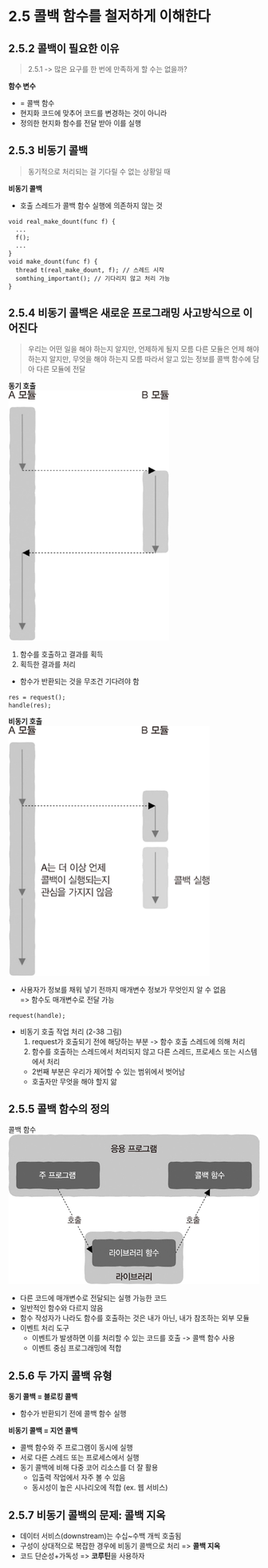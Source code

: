 # 2.5 콜백 함수를 철저하게 이해한다

## 2.5.2 콜백이 필요한 이유

> 2.5.1 -> 많은 요구를 한 번에 만족하게 할 수는 없을까?

**함수 변수**

- = 콜백 함수
- 현지화 코드에 맞추어 코드를 변경하는 것이 아니라
- 정의한 현지화 함수를 전달 받아 이를 실행

## 2.5.3 비동기 콜백

> 동기적으로 처리되는 걸 기다릴 수 없는 상황일 때

**비동기 콜백**

- 호출 스레드가 콜백 함수 실행에 의존하지 않는 것

```
void real_make_dount(func f) {
  ...
  f();
  ...
}
void make_dount(func f) {
  thread t(real_make_dount, f); // 스레드 시작
  somthing_important(); // 기다리지 않고 처리 가능
}
```

## 2.5.4 비동기 콜백은 새로운 프로그래밍 사고방식으로 이어진다

> 우리는 어떤 일을 해야 하는지 알지만, 언제하게 될지 모름
> 다른 모듈은 언제 해야 하는지 알지만, 무엇을 해야 하는지 모름
> 따라서 알고 있는 정보를 콜백 함수에 담아 다른 모듈에 전달

**동기 호출**<br>
<img src="../img/Ch2/2-37-동기호출.jpg" height="500"><br>

1. 함수를 호출하고 결과를 획득
2. 획득한 결과를 처리

- 함수가 반환되는 것을 무조건 기다려야 함

```
res = request();
handle(res);
```

**비동기 호출**<br>
<img src="../img/Ch2/2-38-비동기호출.jpg" height="500"><br>

- 사용자가 정보를 채워 넣기 전까지 매개변수 정보가 무엇인지 알 수 없음 <br>
  => 함수도 매개변수로 전달 가능

```
request(handle);
```

- 비동기 호출 작업 처리 (2-38 그림)
  1. request가 호출되기 전에 해당하는 부분 -> 함수 호출 스레드에 의해 처리
  2. 함수를 호출하는 스레드에서 처리되지 않고 다른 스레드, 프로세스 또는 시스템에서 처리
  - 2번째 부분은 우리가 제어할 수 있는 범위에서 벗어남
  - 호출자만 무엇을 해야 할지 앎

## 2.5.5 콜백 함수의 정의

콜백 함수<br>
<img src="../img/Ch2/2-39-콜백함수와호출자는서로다른계층에존재.jpg" height="300"><br>

- 다른 코드에 매개변수로 전달되는 실행 가능한 코드
- 일반적인 함수와 다르지 않음
- 함수 작성자가 나라도 함수를 호출하는 것은 내가 아닌, 내가 참조하는 외부 모듈
- 이벤트 처리 도구
  - 이벤트가 발생하면 이를 처리할 수 있는 코드를 호출 -> 콜백 함수 사용
  - 이벤트 중심 프로그래밍에 적합

## 2.5.6 두 가지 콜백 유형

**동기 콜백 = 블로킹 콜백**

- 함수가 반환되기 전에 콜백 함수 실행

**비동기 콜백 = 지연 콜백**

- 콜백 함수와 주 프로그램이 동시에 실행
- 서로 다른 스레드 또는 프로세스에서 실행
- 동기 콜백에 비해 다중 코어 리소스를 더 잘 활용
  - 입출력 작업에서 자주 볼 수 있음
  - 동시성이 높은 시나리오에 적합 (ex. 웹 서비스)

## 2.5.7 비동기 콜백의 문제: 콜백 지옥

- 데이터 서비스(downstream)는 수십~수백 개씩 호출됨
- 구성이 상대적으로 복잡한 경우에 비동기 콜백으로 처리 => **콜백 지옥**
- 코드 단순성+가독성 => **코루틴**을 사용하자
